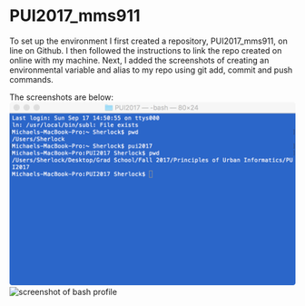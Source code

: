 # PUI2017_mms911
To set up the environment I first created a repository, PUI2017_mms911, on line on Github.
I then followed the instructions to link the repo created on online with my machine.
Next, I added the screenshots of creating an environmental variable and alias to my repo using git add, commit and push commands.

The screenshots are below:
![screenshot of alias in terminal](/screenshots/msampson_aliasterminal.png)
![screenshot of bash profile](/screenshots/msampson_bashprofile.png)
